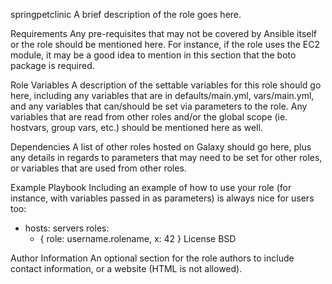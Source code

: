 springpetclinic
A brief description of the role goes here.

Requirements
Any pre-requisites that may not be covered by Ansible itself or the role should be mentioned here. For instance, if the role uses the EC2 module, it may be a good idea to mention in this section that the boto package is required.

Role Variables
A description of the settable variables for this role should go here, including any variables that are in defaults/main.yml, vars/main.yml, and any variables that can/should be set via parameters to the role. Any variables that are read from other roles and/or the global scope (ie. hostvars, group vars, etc.) should be mentioned here as well.

Dependencies
A list of other roles hosted on Galaxy should go here, plus any details in regards to parameters that may need to be set for other roles, or variables that are used from other roles.

Example Playbook
Including an example of how to use your role (for instance, with variables passed in as parameters) is always nice for users too:

- hosts: servers
  roles:
     - { role: username.rolename, x: 42 }
License
BSD

Author Information
An optional section for the role authors to include contact information, or a website (HTML is not allowed).